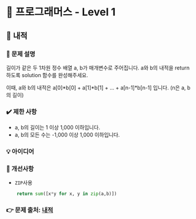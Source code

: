 # 🔔 프로그래머스 - Level 1
## 📑 내적

### 📌 문제 설명
길이가 같은 두 1차원 정수 배열 a, b가 매개변수로 주어집니다. 
a와 b의 내적을 return 하도록 solution 함수를 완성해주세요.

이때, a와 b의 내적은 a[0]*b[0] + a[1]*b[1] + ... + a[n-1]*b[n-1] 입니다. (n은 a, b의 길이)

### ✔️ 제한 사항
- a, b의 길이는 1 이상 1,000 이하입니다.
- a, b의 모든 수는 -1,000 이상 1,000 이하입니다.

### 💡 아이디어

### 💬 개선사항
- `ZIP`사용 
```python
    return sum([x*y for x, y in zip(a,b)])
```

### 👉 문제 출처: [내적](https://programmers.co.kr/learn/courses/30/lessons/70128)


